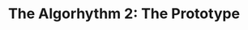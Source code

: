 ---
layout: playlist
title: "The Algorhythm 2: The Prototype"
startDate: 2024
endDate: 2025
songs: [
    ghosts-of-failure,
    buried-escalade,
    damp,
    bass-and-piano,
    # empty-casino,
    codes-vocal,
    humble,
    cymaprodz,
    summer-snare,
]
---